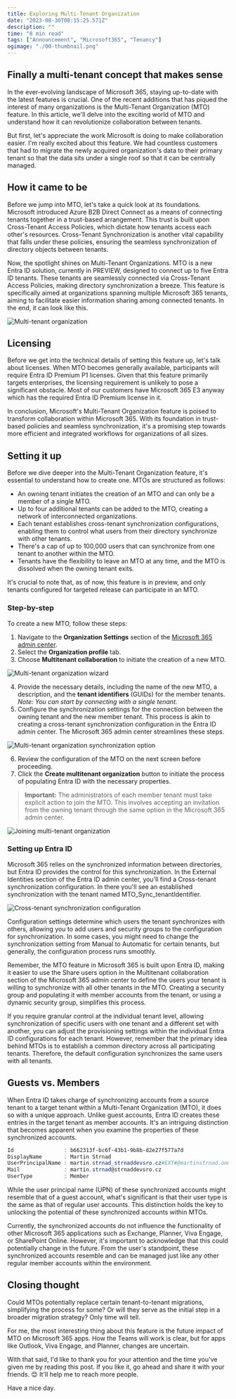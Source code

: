 ```yaml
---
title: Exploring Multi-Tenant Organization
date: "2023-08-30T08:15:25.571Z"
description: ""
time: "8 min read"
tags: ["Announcement", "Microsoft365", "Tenancy"]
ogimage: "./00-thumbnail.png"
---
```


## Finally a multi-tenant concept that makes sense

In the ever-evolving landscape of Microsoft 365, staying up-to-date with the latest features is crucial. One of the recent additions that has piqued the interest of many organizations is the Multi-Tenant Organization (MTO) feature. In this article, we'll delve into the exciting world of MTO and understand how it can revolutionize collaboration between tenants.

But first, let's appreciate the work Microsoft is doing to make collaboration easier. I'm really excited about this feature. We had countless customers that had to migrate the newly acquired organization's data to their primary tenant so that the data sits under a single roof so that it can be centrally managed.

## How it came to be

Before we jump into MTO, let's take a quick look at its foundations. Microsoft introduced Azure B2B Direct Connect as a means of connecting tenants together in a trust-based arrangement. This trust is built upon Cross-Tenant Access Policies, which dictate how tenants access each other's resources. Cross-Tenant Synchronization is another vital capability that falls under these policies, ensuring the seamless synchronization of directory objects between tenants.

Now, the spotlight shines on Multi-Tenant Organizations. MTO is a new Entra ID solution, currently in PREVIEW, designed to connect up to five Entra ID tenants. These tenants are seamlessly connected via Cross-Tenant Access Policies, making directory synchronization a breeze. This feature is specifically aimed at organizations spanning multiple Microsoft 365 tenants, aiming to facilitate easier information sharing among connected tenants. In the end, it can look like this.

![Multi-tenant organization](./00-thumbnail.png "Multi-tenant organization - Source: Microsoft Docs")

## Licensing

Before we get into the technical details of setting this feature up, let's talk about licenses. When MTO becomes generally available, participants will require Entra ID Premium P1 licenses. Given that this feature primarily targets enterprises, the licensing requirement is unlikely to pose a significant obstacle. Most of our customers have Microsoft 365 E3 anyway which has the required Entra ID Premium license in it.

In conclusion, Microsoft's Multi-Tenant Organization feature is poised to transform collaboration within Microsoft 365. With its foundation in trust-based policies and seamless synchronization, it's a promising step towards more efficient and integrated workflows for organizations of all sizes.

## Setting it up

Before we dive deeper into the Multi-Tenant Organization feature, it's essential to understand how to create one. MTOs are structured as follows:

- An owning tenant initiates the creation of an MTO and can only be a member of a single MTO.
- Up to four additional tenants can be added to the MTO, creating a network of interconnected organizations.
- Each tenant establishes cross-tenant synchronization configurations, enabling them to control what users from their directory synchronize with other tenants.
- There's a cap of up to 100,000 users that can synchronize from one tenant to another within the MTO.
- Tenants have the flexibility to leave an MTO at any time, and the MTO is dissolved when the owning tenant exits.

It's crucial to note that, as of now, this feature is in preview, and only tenants configured for targeted release can participate in an MTO.

### Step-by-step

To create a new MTO, follow these steps:

1) Navigate to the __Organization Settings__ section of the [Microsoft 365 admin center](https://admin.microsoft.com/Adminportal/Home#/Settings/OrganizationProfile).
2) Select the __Organization profile__ tab.
3) Choose __Multitenant collaboration__ to initiate the creation of a new MTO.

![Multi-tenant organization wizard](./01-multitenant-org.png "Multi-tenant organization wizard")

4) Provide the necessary details, including the name of the new MTO, a description, and the __tenant identifiers__ (GUIDs) for the member tenants. _Note: You can start by connecting with a single tenant._
5) Configure the synchronization settings for the connection between the owning tenant and the new member tenant. This process is akin to creating a cross-tenant synchronization configuration in the Entra ID admin center. The Microsoft 365 admin center streamlines these steps.

![Multi-tenant organization synchronization option](./02-sync-settings.png "Multi-tenant organization synchronization option")

6) Review the configuration of the MTO on the next screen before proceeding.
7) Click the __Create multitenant organization__ button to initiate the process of populating Entra ID with the necessary properties.

> __Important:__ The administrators of each member tenant must take explicit action to join the MTO. This involves accepting an invitation from the owning tenant through the same option in the Microsoft 365 admin center.

![Joining multi-tenant organization](./03-join-multi-tenant-org.png "Joining multi-tenant organization")

### Setting up Entra ID

Microsoft 365 relies on the synchronized information between directories, but Entra ID provides the control for this synchronization. In the External Identities section of the Entra ID admin center, you'll find a Cross-tenant synchronization configuration. In there you'll see an established synchronization with the tenant named MTO_Sync_tenantIdentifier.

![Cross-tenant synchronization configuration](./04-cross-tenant-sync.png "Cross-tenant synchronization configuration")

Configuration settings determine which users the tenant synchronizes with others, allowing you to add users and security groups to the configuration for synchronization. In some cases, you might need to change the synchronization setting from Manual to Automatic for certain tenants, but generally, the configuration process runs smoothly.

Remember, the MTO feature in Microsoft 365 is built upon Entra ID, making it easier to use the Share users option in the Multitenant collaboration section of the Microsoft 365 admin center to define the users your tenant is willing to synchronize with all other tenants in the MTO. Creating a security group and populating it with member accounts from the tenant, or using a dynamic security group, simplifies this process.

If you require granular control at the individual tenant level, allowing synchronization of specific users with one tenant and a different set with another, you can adjust the provisioning settings within the individual Entra ID configurations for each tenant. However, remember that the primary idea behind MTOs is to establish a common directory across all participating tenants. Therefore, the default configuration synchronizes the same users with all tenants.

## Guests vs. Members

When Entra ID takes charge of synchronizing accounts from a source tenant to a target tenant within a Multi-Tenant Organization (MTO), it does so with a unique approach. Unlike guest accounts, Entra ID creates these entries in the target tenant as member accounts. It's an intriguing distinction that becomes apparent when you examine the properties of these synchronized accounts.

``` Powershell
Id                : b662313f-bc6f-43b1-9b8b-d2e27f577a7d
DisplayName       : Martin Strnad
UserPrincipalName : martin.strnad_strnaddevsro.cz#EXT#@martinstrnad.onmicrosoft.com
Mail              : martin.strnad@strnaddevsro.cz
UserType          : Member
```

While the user principal name (UPN) of these synchronized accounts might resemble that of a guest account, what's significant is that their user type is the same as that of regular user accounts. This distinction holds the key to unlocking the potential of these synchronized accounts within MTOs.

Currently, the synchronized accounts do not influence the functionality of other Microsoft 365 applications such as Exchange, Planner, Viva Engage, or SharePoint Online. However, it's important to acknowledge that this could potentially change in the future. From the user's standpoint, these synchronized accounts resemble and can be managed just like any other regular member accounts within the environment.

## Closing thought

Could MTOs potentially replace certain tenant-to-tenant migrations, simplifying the process for some? Or will they serve as the initial step in a broader migration strategy? Only time will tell.

For me, the most interesting thing about this feature is the future impact of MTO on Microsoft 365 apps. How the Teams will work is clear, but for apps like Outlook, Viva Engage, and Planner, changes are uncertain.

With that said, I'd like to thank you for your attention and the time you've given me by reading this post. If you like it, go ahead and share it with your friends. 😊 It'll help me to reach more people.

Have a nice day.